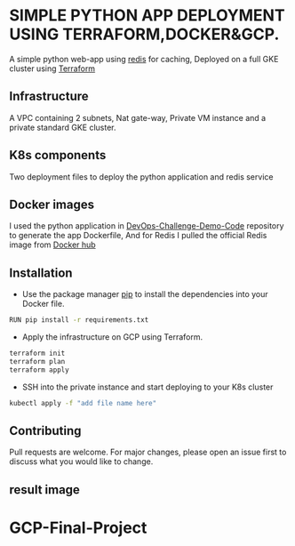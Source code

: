 # SIMPLE PYTHON APP DEPLOYMENT USING TERRAFORM,DOCKER&GCP.

A simple python web-app using [redis](https://redis.io/) for caching, Deployed on a full GKE cluster using [Terraform](https://www.terraform.io/)

## Infrastructure

A VPC containing 2 subnets, Nat gate-way, Private VM instance and a private standard GKE cluster.

## K8s components

Two deployment files to deploy the python application and redis service

## Docker images

I used the python application in [DevOps-Challenge-Demo-Code](https://github.com/atefhares/DevOps-Challenge-Demo-Code) repository to generate the app Dockerfile, And for Redis I pulled the official Redis image from [Docker hub](https://hub.docker.com/)

## Installation

- Use the package manager [pip](https://pypi.org/project/pip/) to install the dependencies into your Docker file.

```bash
RUN pip install -r requirements.txt
```

- Apply the infrastructure on GCP using Terraform.

```bash
terraform init 
terraform plan
terraform apply
```

- SSH into the private instance and start deploying to your K8s cluster

```bash
kubectl apply -f "add file name here"
```




## Contributing
Pull requests are welcome. For major changes, please open an issue first to discuss what you would like to change.

## result image



# GCP-Final-Project
